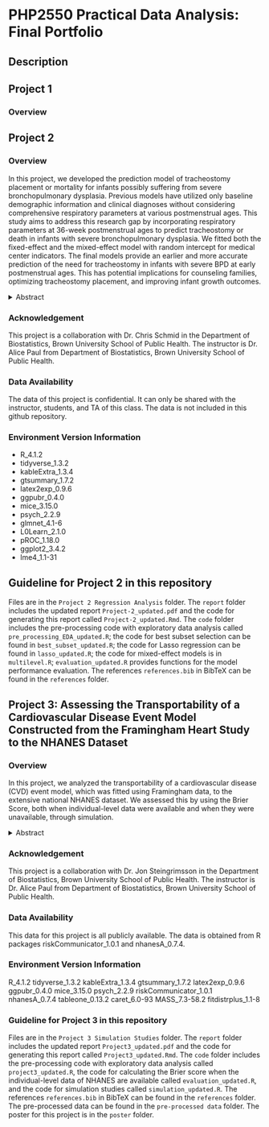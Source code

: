 # PHP2550 Practical Data Analysis: Final Portfolio
## Description

## Project 1
### Overview

## Project 2
### Overview
In this project, we developed the prediction model of tracheostomy placement or mortality for infants possibly suffering from severe bronchopulmonary dysplasia. Previous models have utilized only baseline demographic information and clinical diagnoses without considering comprehensive respiratory parameters at various postmenstrual ages. This study aims to address this research gap by incorporating respiratory parameters at 36-week postmenstrual ages to predict tracheostomy or death in infants with severe bronchopulmonary dysplasia. We fitted both the fixed-effect and the mixed-effect model with random intercept for medical center indicators. The final models provide an earlier and more accurate prediction of the need for tracheostomy in infants with severe BPD at early postmenstrual ages. This has potential implications for counseling families, optimizing tracheostomy placement, and improving infant growth outcomes.  

<details>
<summary> Abstract</summary>

Background: Tracheostomy placement in infants suffering from severe bronchopulmonary dysplasia presents a clinical challenge due to the absence of clear indication criteria and optimal timing. Previous studies predicting the likelihood of tracheostomy placement or mortality have utilized only baseline demographic information and clinical diagnoses without considering comprehensive respiratory parameters at various postmenstrual ages. This study aims to address this research gap by incorporating respiratory parameters at 36-week postmenstrual ages to predict tracheostomy or death in infants with severe bronchopulmonary dysplasia (Paul 2023).    

Methods: The data is a national data set of birth, demographic, diagnostic, and respiratory parameters of infants with severe bronchopulmonary dysplasia admitted to collaborative NICUs and with known respiratory support parameters at 36-week postmenstrual ages. Variables with a high proportion of missing data were excluded, and the remaining were imputed using multiple imputation techniques. Fixed-effect and mixed -effect logistic regression models were developed to predict the likelihood of tracheostomy or death, applying two variable selection methods: best subset selection and Lasso regularization.   

Results: A total of 985 records were included in the final analysis, with 80% (N=794) for training and 20% (N=191) for testing. The final models, including one fixed-effect model for usage within existing facilities and another mixed-effect model for broader application, demonstrated excellent performance. The inclusion of diagnostic and respiratory parameters at 36-week PMA proved valuable for predicting the likelihood of tracheostomy or mortality. The fixed-effect model achieved an area under the curve of 0.9106, with sensitivity of 0.8485, specificity of 0.8582, accuracy of 0.8565. The mixed-effect model achieved an area under the curve of 0.9079, , with sensitivity of 0.8303, specificity of 0.8620, accuracy of 0.8565.   

Conclusions: The models incorporating respiratory parameters at 36-week postmenstrual ages provide an earlier and more accurate prediction of the need for tracheostomy in infants with severe BPD at early postmenstrual ages. This has potential implications for counseling families, optimizing tracheostomy placement, and improving infant growth outcomes.  

Keywords: Tracheostomy, Regression Analysis, Respiratory Parameters
</details>

### Acknowledgement
This project is a collaboration with Dr. Chris Schmid in the Department of Biostatistics, Brown University School of Public Health. The instructor is Dr. Alice Paul from Department of Biostatistics, Brown University School of Public Health.

### Data Availability
The data of this project is confidential. It can only be shared with the instructor, students, and TA of this class. The data is not included in this github repository. 

### Environment Version Information
- R_4.1.2
- tidyverse_1.3.2  
- kableExtra_1.3.4  
- gtsummary_1.7.2  
- latex2exp_0.9.6  
- ggpubr_0.4.0  
- mice_3.15.0  
- psych_2.2.9
- glmnet_4.1-6  
- L0Learn_2.1.0  
- pROC_1.18.0  
- ggplot2_3.4.2
- lme4_1.1-31

## Guideline for Project 2 in this repository
Files are in the `Project 2 Regression Analysis` folder. The `report` folder includes the updated report `Project-2_updated.pdf` and the code for generating this report called `Project-2_updated.Rmd`. The `code` folder includes the pre-processing code with exploratory data analysis called `pre_processing_EDA_updated.R`; the code for best subset selection can be found in `best_subset_updated.R`; the code for Lasso regression can be found in `lasso_updated.R`; the code for mixed-effect models is in `multilevel.R`; `evaluation_updated.R` provides functions for the model performance evaluation. The references `references.bib` in BibTeX can be found in the `references` folder. 


## Project 3: Assessing the Transportability of a Cardiovascular Disease Event Model Constructed from the Framingham Heart Study to the NHANES Dataset
### Overview
In this project, we analyzed the transportability of a cardiovascular disease (CVD) event model, which was fitted using Framingham data, to the extensive national NHANES dataset. We assessed this by using the Brier Score, both when individual-level data were available and when they were unavailable, through simulation.

<details>
<summary>Abstract</summary>

Background: Assessing transportability is of importance when users of prediction models are interested in applying model-derived predictions to some different target populations. In recent years, several methods have been developed to evaluate the performance of prediction models in a target population (Paul 2023; Steingrimsson et al. 2023). In this study, we are interested in transporting the model for cardiovascular disease events constructed from Framingham Heart Study data to the more extensive National Health and Nutrition Examination Survey data.   

Methods: When the target population's covariates were available, we utilized multiple imputation to address missing data and then calculated the Brier score in NHANES data with both the original Framingham model and the tailored model, straitified by sex.  Additionally, when only summary data were available from the target population, simulation studies are conducted by drawing random samples using the summary statistics of the target population, and the Brier score was then calculated.   

Results: The Brier score of original Framingham model averages 0.1085 for men and 0.0412 for women, and the Brier score of tailored model averages 0.1056 for men and 0.0441 for women in NHANES population, which are about 50% of the Brier score validated on Framingham data themselves. The results of Brier score from simulation studies are close to the Brier score calculated using individual-level data directly.  

Conclusions: The results indicate the excellent performance of transporting the model constructed from Framingham data to the national NHANES data. Moreover, the simulation studies indicate when only summary data are available, the transportability analysis is workable and promising.   

Keywords: Transportablity, Cardiovascular Disease Events, Framingham Heart Study, NHANES
</details>

### Acknowledgement
This project is a collaboration with Dr. Jon Steingrimsson in the Department of Biostatistics, Brown University School of Public Health. The instructor is Dr. Alice Paul from Department of Biostatistics, Brown University School of Public Health.

### Data Availability
This data for this project is all publicly available. The data is obtained from R packages riskCommunicator_1.0.1 and nhanesA_0.7.4.

### Environment Version Information
R_4.1.2
tidyverse_1.3.2
kableExtra_1.3.4
gtsummary_1.7.2
latex2exp_0.9.6
ggpubr_0.4.0
mice_3.15.0
psych_2.2.9
riskCommunicator_1.0.1
nhanesA_0.7.4
tableone_0.13.2
caret_6.0-93
MASS_7.3-58.2
fitdistrplus_1.1-8

### Guideline for Project 3 in this repository
Files are in the `Project 3 Simulation Studies` folder. The `report` folder includes the updated report `Project3_updated.pdf` and the code for generating this report called `Project3_updated.Rmd`. The `code` folder includes the pre-processing code with exploratory data analysis called `project3_updated.R`, the code for calculating the Brier score when the individual-level data of NHANES are available called `evaluation_updated.R`, and the code for simulation studies called `simulation_updated.R`. The references `references.bib` in BibTeX can be found in the `references` folder. The pre-processed data can be found in the `pre-processed data` folder. The poster for this project is in the `poster` folder. 
